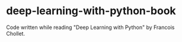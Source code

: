 # deep-learning-with-python-book
Code written while reading "Deep Learning with Python" by Francois Chollet.

